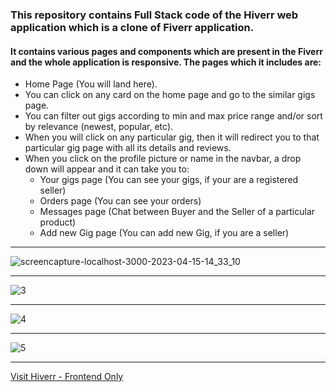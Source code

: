### This repository contains Full Stack code of the Hiverr web application which is a clone of Fiverr application.

#### It contains various pages and components which are present in the Fiverr and the whole application is responsive. The pages which it includes are:
* Home Page (You will land here).
* You can click on any card on the home page and go to the similar gigs page.
* You can filter out gigs according to min and max price range and/or sort by relevance (newest, popular, etc).
* When you will click on any particular gig, then it will redirect you to that particular gig page with all its details and reviews.
* When you click on the profile picture or name in the navbar, a drop down will appear and it can take you to:
  * Your gigs page (You can see your gigs, if your are a registered seller)
  * Orders page (You can see your orders)
  * Messages page (Chat between Buyer and the Seller of a particular product)
  * Add new Gig page (You can add new Gig, if you are a seller)
  
***
![screencapture-localhost-3000-2023-04-15-14_33_10](https://user-images.githubusercontent.com/70688937/232203048-648cfa22-4228-4cc3-87b8-f14a461b4bfc.png)
***
![3](https://user-images.githubusercontent.com/70688937/232202737-1bcf3cab-93c5-4ced-9762-8bb8f11686ad.png)
***
![4](https://user-images.githubusercontent.com/70688937/232202753-2cab4b5a-8a04-4687-b98d-d566248e5b1a.png)
***
![5](https://user-images.githubusercontent.com/70688937/232202764-427f0f77-30fc-4374-9126-bdd34d3fe46b.png)
***
[Visit Hiverr - Frontend Only](https://hiverr.netlify.app)
